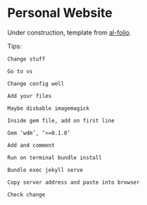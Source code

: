 Personal Website 
====
Under construction, template from [al-folio](https://github.com/alshedivat/al-folio). 

Tips:
```
Change stuff

Go to vs

Change config well

Add your files

Maybe disbable imagemagick

Inside gem file, add on first line

Gem ‘wdm’, ‘>=0.1.0’

Add and comment

Run on terminal bundle install 

Bundle exec jekyll serve 

Copy server address and paste into browser

Check change
```
